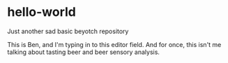# hello-world
Just another sad basic beyotch repository

This is Ben, and I'm typing in to this editor field. And for once, this isn't me talking about tasting beer and beer sensory analysis.
